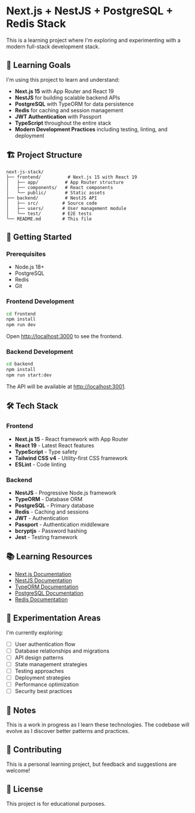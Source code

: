 # Next.js + NestJS + PostgreSQL + Redis Stack

This is a learning project where I'm exploring and experimenting with a modern full-stack development stack.

## 🎯 Learning Goals

I'm using this project to learn and understand:
- **Next.js 15** with App Router and React 19
- **NestJS** for building scalable backend APIs
- **PostgreSQL** with TypeORM for data persistence
- **Redis** for caching and session management
- **JWT Authentication** with Passport
- **TypeScript** throughout the entire stack
- **Modern Development Practices** including testing, linting, and deployment

## 🏗️ Project Structure

```
next-js-stack/
├── frontend/          # Next.js 15 with React 19
│   ├── app/          # App Router structure
│   ├── components/   # React components
│   └── public/       # Static assets
├── backend/          # NestJS API
│   ├── src/         # Source code
│   ├── users/       # User management module
│   └── test/        # E2E tests
└── README.md        # This file
```

## 🚀 Getting Started

### Prerequisites
- Node.js 18+ 
- PostgreSQL
- Redis
- Git

### Frontend Development

```bash
cd frontend
npm install
npm run dev
```

Open [http://localhost:3000](http://localhost:3000) to see the frontend.

### Backend Development

```bash
cd backend
npm install
npm run start:dev
```

The API will be available at [http://localhost:3001](http://localhost:3001).

## 🛠️ Tech Stack

### Frontend
- **Next.js 15** - React framework with App Router
- **React 19** - Latest React features
- **TypeScript** - Type safety
- **Tailwind CSS v4** - Utility-first CSS framework
- **ESLint** - Code linting

### Backend
- **NestJS** - Progressive Node.js framework
- **TypeORM** - Database ORM
- **PostgreSQL** - Primary database
- **Redis** - Caching and sessions
- **JWT** - Authentication
- **Passport** - Authentication middleware
- **bcryptjs** - Password hashing
- **Jest** - Testing framework

## 📚 Learning Resources

- [Next.js Documentation](https://nextjs.org/docs)
- [NestJS Documentation](https://docs.nestjs.com/)
- [TypeORM Documentation](https://typeorm.io/)
- [PostgreSQL Documentation](https://www.postgresql.org/docs/)
- [Redis Documentation](https://redis.io/documentation)

## 🧪 Experimentation Areas

I'm currently exploring:
- [ ] User authentication flow
- [ ] Database relationships and migrations
- [ ] API design patterns
- [ ] State management strategies
- [ ] Testing approaches
- [ ] Deployment strategies
- [ ] Performance optimization
- [ ] Security best practices

## 📝 Notes

This is a work in progress as I learn these technologies. The codebase will evolve as I discover better patterns and practices.

## 🤝 Contributing

This is a personal learning project, but feedback and suggestions are welcome!

## 📄 License

This project is for educational purposes.
